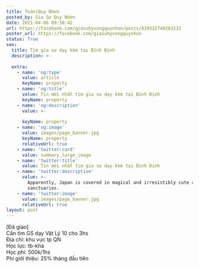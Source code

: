 ```yaml
---
title: Toán|Quy Nhơn
posted_by: Gia Sư Quy Nhơn
date: 2021-04-06 09:58:42
url: https://facebook.com/giasuhyvongquynhon/posts/839332740263232
poster_url: https://facebook.com/giasuhyvongquynhon
status: True
seo:
  title: Tìm gia sư dạy kèm tại Bình Định
  description: >-
    
  extra:
    - name: 'og:type'
      value: article
      keyName: property
    - name: 'og:title'
      value: Tin mới nhất tìm gia sư dạy kèm tại Bình Định
      keyName: property
    - name: 'og:description'
      value: >-
        
      keyName: property
    - name: 'og:image'
      value: images/page_banner.jpg
      keyName: property
      relativeUrl: true
    - name: 'twitter:card'
      value: summary_large_image
    - name: 'twitter:title'
      value: Tin mới nhất tìm gia sư dạy kèm tại Bình Định
    - name: 'twitter:description'
      value: >-
        Apparently, Japan is covered in magical and irresistibly cute animal
        sanctuaries.
    - name: 'twitter:image'
      value: images/page_banner.jpg
      relativeUrl: true
layout: post
---
```

[Đã giao]<br>Cần tìm GS dạy Vật Lý 10 cho 3hs<br>Địa chỉ: khu vực tp QN<br>Học lực: tb-khá<br>Học phí: 500k/1hs<br>Phí giới thiệu: 25% tháng đầu tiên
